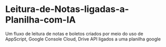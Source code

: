 # Leitura-de-Notas-ligadas-a-Planilha-com-IA
Um fluxo de leitura de notas e boletos criados por meio do uso de AppScript, Google Console Cloud, Drive API ligados a uma planilha google
